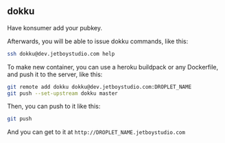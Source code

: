 ## dokku

Have konsumer add your pubkey.

Afterwards, you will be able to issue dokku commands, like this:

```sh
ssh dokku@dev.jetboystudio.com help
```

To make new container, you can use a heroku buildpack or any Dockerfile, and push it to the server, like this:

```sh
git remote add dokku dokku@dev.jetboystudio.com:DROPLET_NAME
git push --set-upstream dokku master
```

Then, you can push to it like this:

```sh
git push
```

And you can get to it at `http://DROPLET_NAME.jetboystudio.com`
